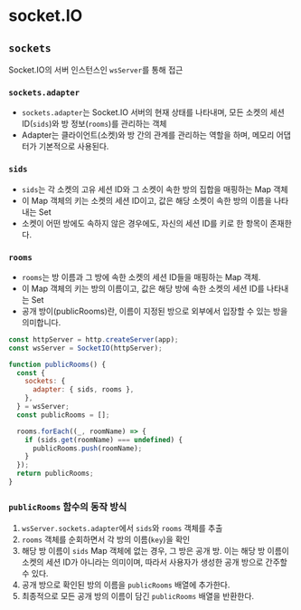 # socket.IO

## `sockets`

Socket.IO의 서버 인스턴스인 `wsServer`를 통해 접근

### `sockets.adapter`

- `sockets.adapter`는 Socket.IO 서버의 현재 상태를 나타내며, 모든 소켓의 세션 ID(`sids`)와 방 정보(`rooms`)를 관리하는 객체
- Adapter는 클라이언트(소켓)와 방 간의 관계를 관리하는 역할을 하며, 메모리 어댑터가 기본적으로 사용된다.

### `sids`

- `sids`는 각 소켓의 고유 세션 ID와 그 소켓이 속한 방의 집합을 매핑하는 Map 객체
- 이 Map 객체의 키는 소켓의 세션 ID이고, 값은 해당 소켓이 속한 방의 이름을 나타내는 Set
- 소켓이 어떤 방에도 속하지 않은 경우에도, 자신의 세션 ID를 키로 한 항목이 존재한다.

### `rooms`

- `rooms`는 방 이름과 그 방에 속한 소켓의 세션 ID들을 매핑하는 Map 객체.
- 이 Map 객체의 키는 방의 이름이고, 값은 해당 방에 속한 소켓의 세션 ID를 나타내는 Set
- 공개 방이(publicRooms)란, 이름이 지정된 방으로 외부에서 입장할 수 있는 방을 의미합니다.

```js
const httpServer = http.createServer(app);
const wsServer = SocketIO(httpServer);

function publicRooms() {
  const {
    sockets: {
      adapter: { sids, rooms },
    },
  } = wsServer;
  const publicRooms = [];

  rooms.forEach((_, roomName) => {
    if (sids.get(roomName) === undefined) {
      publicRooms.push(roomName);
    }
  });
  return publicRooms;
}
```

### `publicRooms` 함수의 동작 방식

1. `wsServer.sockets.adapter`에서 `sids`와 `rooms` 객체를 추출
2. `rooms` 객체를 순회하면서 각 방의 이름(`key`)을 확인
3. 해당 방 이름이 `sids` Map 객체에 없는 경우, 그 방은 공개 방. 이는 해당 방 이름이 소켓의 세션 ID가 아니라는 의미이며, 따라서 사용자가 생성한 공개 방으로 간주할 수 있다.
4. 공개 방으로 확인된 방의 이름을 `publicRooms` 배열에 추가한다.
5. 최종적으로 모든 공개 방의 이름이 담긴 `publicRooms` 배열을 반환한다.
